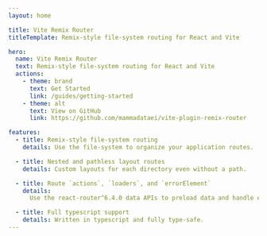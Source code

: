 ```yaml
---
layout: home

title: Vite Remix Router
titleTemplate: Remix-style file-system routing for React and Vite

hero:
  name: Vite Remix Router
  text: Remix-style file-system routing for React and Vite
  actions:
    - theme: brand
      text: Get Started
      link: /guides/getting-started
    - theme: alt
      text: View on GitHub
      link: https://github.com/mammadataei/vite-plugin-remix-router

features:
  - title: Remix-style file-system routing
    details: Use the file-system to organize your application routes.

  - title: Nested and pathless layout routes
    details: Custom layouts for each directory even without a path.

  - title: Route `actions`, `loaders`, and `errorElement`
    details:
      Use the react-router^6.4.0 data APIs to preload data and handle errors.

  - title: Full typescript support
    details: Written in typescript and fully type-safe.
---
```


